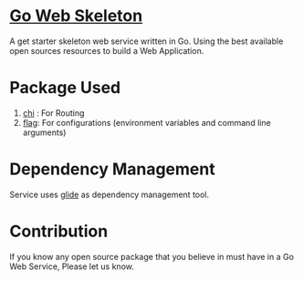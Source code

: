 # [Go Web Skeleton](https://github.com/maknahar/go-web-skeleton)
A get starter skeleton web service written in Go.
Using the best available open sources resources to build a Web Application.

# Package Used
1. [chi](https://github.com/go-chi/chi) : For Routing
2. [flag](https://github.com/namsral/flag): For configurations (environment variables and command line arguments)

# Dependency Management
Service uses [glide](https://github.com/Masterminds/glide) as dependency management tool.

# Contribution
If you know any open source package that you believe in must have in a Go Web Service, Please let us know.
